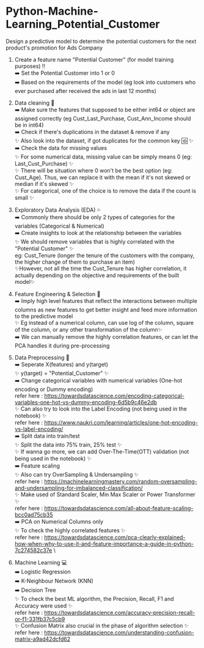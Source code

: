 # Python-Machine-Learning_Potential_Customer
Design a predictive model to determine the potential customers for the next product's promotion for Ads Company

1. Create a feature name "Potential Customer" (for model training purposes) ‼️ \
  ➡️ Set the Potential Customer into 1 or 0\
  ➡️ Based on the requirements of the model (eg look into customers who ever purchased after received the ads in last 12 months)
  
2. Data cleaning 💨\
  ➡️ Make sure the features that supposed to be either int64 or object are assigned correctly (eg Cust_Last_Purchase, Cust_Ann_Income should be in int64)\
  ➡️ Check if there's duplications in the dataset & remove if any\
    ✨ Also look into the dataset, if got duplicates for the common key 🆔 ✨\
  ➡️ Check the data for missing values\
    ✨ For some numerical data, missing value can be simply means 0 (eg: Last_Cust_Purchase) ✨\
    ✨ There will be situation where 0 won't be the best option (eg: Cust_Age). Thus, we can replace it with the mean if it's not skewed or median if it's skewed ✨\
    ✨ For categorical, one of the choice is to remove the data if the count is small ✨
    
3. Exploratory Data Analysis (EDA) 💦\
  ➡️ Commonly there should be only 2 types of categories for the variables (Categorical & Numerical)\
  ➡️ Create insights to look at the relationship between the variables\
    ✨ We should remove variables that is highly correlated with the "Potential Customer" ✨\
      eg: Cust_Tenure (longer the tenure of the customers with the company, the higher change of them to purchase an item)\
    ✨However, not all the time the Cust_Tenure has higher correlation, it actually depending on the objective and requirements of the built model✨
    
4. Feature Engineering & Selection 👷 \
  ➡️ Imply high level features that reflect the interactions between multiple columns as new features to get better insight and feed more information to the predictive model\
    ✨ Eg instead of a numerical column, can use log of the column, square of the column, or any other transformation of the column✨\
  ➡️ We can manually remove the highly correlation features, or can let the PCA handles it during pre-processing
  
5. Data Preprocessing 🧰 \
  ➡️ Seperate X(features) and y(target) \
    ✨ y(target) = "Potential_Customer" ✨ \
  ➡️ Change categorical variables with numerical variables (One-hot encoding or Dummy encoding) \
  refer here : https://towardsdatascience.com/encoding-categorical-variables-one-hot-vs-dummy-encoding-6d5b9c46e2db \
    ✨ Can also try to look into the Label Encoding (not being used in the notebook) ✨\
  refer here : https://www.naukri.com/learning/articles/one-hot-encoding-vs-label-encoding/ \
  ➡️ Split data into train/test \
    ✨ Split the data into 75% train, 25% test ✨\
    ✨ If wanna go more, we can add Over-The-Time(OTT) validation (not being used in the notebook) ✨\
  ➡️ Feature scaling \
    ✨ Also can try OverSampling & Undersampling ✨\
  refer here : https://machinelearningmastery.com/random-oversampling-and-undersampling-for-imbalanced-classification/ \
    ✨ Make used of Standard Scaler, Min Max Scaler or Power Transformer ✨\
  refer here : https://towardsdatascience.com/all-about-feature-scaling-bcc0ad75cb35 \
  ➡️ PCA on Numerical Columns only \
    ✨ To check the highly correlated features ✨ \
  refer here : https://towardsdatascience.com/pca-clearly-explained-how-when-why-to-use-it-and-feature-importance-a-guide-in-python-7c274582c37e \
  
6. Machine Learning 💻 \
  ➡️ Logistic Regression \
  ➡️ K-Neighbour Network (KNN) \
  ➡️ Decision Tree \
    ✨ To check the best ML algorithm, the Precision, Recall, F1 and Accuracy were used ✨\
  refer here : https://towardsdatascience.com/accuracy-precision-recall-or-f1-331fb37c5cb9 \
    ✨ Confusion Matrix also crucial in the phase of algorithm selection ✨ \
  refer here : https://towardsdatascience.com/understanding-confusion-matrix-a9ad42dcfd62
